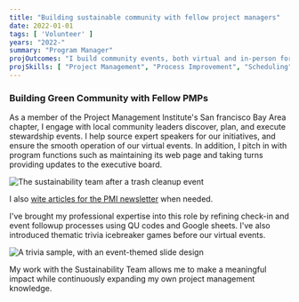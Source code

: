 ```yaml
---
title: "Building sustainable community with fellow project managers"
date: 2022-01-01
tags: [ 'Volunteer' ]
years: "2022-"
summary: "Program Manager"
projOutcomes: "I build community events, both virtual and in-person for the susstanability program of the Bay Area Project management Institute."
projSkills: [ "Project Management", "Process Improvement", "Scheduling", "Facilitation", "Marketing", "Web Development" ]
---
```


### Building Green Community with Fellow PMPs

As a member of the Project Management Institute's San francisco Bay Area chapter, I engage with local community leaders discover, plan, and execute stewardship events. I help source expert speakers for our initiatives, and ensure the smooth operation of our virtual events. In addition, I pitch in with program functions such as maintaining its web page and taking turns providing updates to the executive board. 

![The sustainability team after a trash cleanup event](/bayview.jpg)

I also [wite articles for the PMI newsletter](https://pmisfbac.org/blog/embracing-wellness--sustainability-in-project-management--16705) when needed. 

I've brought my professional expertise into this role by refining check-in and event followup processes using QU codes and Google sheets. I've also introduced thematic trivia icebreaker games before our virtual events. 

![A trivia sample, with an event-themed slide design](/sample-sfbac-slide.jpg)

My work with the Sustainability Team allows me to make a meaningful impact while continuously expanding my own project management knowledge. 